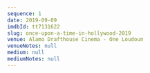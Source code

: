 ```yaml
---
sequence: 1
date: 2019-09-09
imdbId: tt7131622
slug: once-upon-a-time-in-hollywood-2019
venue: Alamo Drafthouse Cinema - One Loudoun
venueNotes: null
medium: null
mediumNotes: null
---
```


